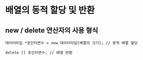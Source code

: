 # 배열의 동적 할당 및 반환


## new / delete 연산자의 사용 형식

    데이터타입 *포인터변수 = new 데이터타입[배열의 크기]; // 동적 배열 할당

    delete [] 포인터변수; // 배열 반환